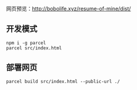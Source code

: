 网页预览：http://bobolife.xyz/resume-of-mine/dist/

## 开发模式

```
npm i -g parcel
parcel src/index.html
```

## 部署网页

```
parcel build src/index.html --public-url ./
```
